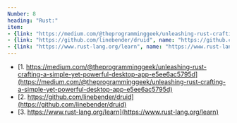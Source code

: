 ```yaml
---
Number: 8
heading: "Rust:"
item: 
- {link: "https://medium.com/@theprogramminggeek/unleashing-rust-crafting-a-simple-yet-powerful-desktop-app-e5ee6ac5795d", name: "https://medium.com/@theprogramminggeek/unleashing-rust-crafting-a-simple-yet-powerful-desktop-app-e5ee6ac5795d" }
- {link: "https://github.com/linebender/druid", name: "https://github.com/linebender/druid" }
- {link: "https://www.rust-lang.org/learn", name: "https://www.rust-lang.org/learn" }
---
```


- [1. https://medium.com/@theprogramminggeek/unleashing-rust-crafting-a-simple-yet-powerful-desktop-app-e5ee6ac5795d](https://medium.com/@theprogramminggeek/unleashing-rust-crafting-a-simple-yet-powerful-desktop-app-e5ee6ac5795d)
- [2. https://github.com/linebender/druid](https://github.com/linebender/druid)
- [3. https://www.rust-lang.org/learn](https://www.rust-lang.org/learn)
